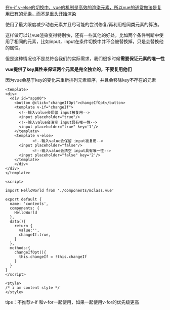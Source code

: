 <u>在v-if v-else的切换中，vue的机制是高效的渲染元素，所以vue的通常做法是复用已有的元素，而不是重头开始渲染</u>

使用了最大限度减少动态元素并且尽可能的尝试修复/再利用相同类元素的算法。

这样做可以让vue渲染变得特别快，还有一些其他的好处，比如两个条件判断中使用了相同的元素，比如input，input在条件切换中并不会被替换掉，只是会替换他的属性。

但是这种情况也不是总符合我们的实际需求，我们很多时候**需要保证元素的唯一性**

**vue提供了key属性来保证两个元素是完全独立的，不要复用他们**

因为vue会基于key的变化来重新排列元素顺序，并且会移除key不存在的元素

```vue
<template>
<div>
  <div id="app00">
    <button @click="changeIfOpt">changeIfOpt</button>
    <template v-if="changeIf">
      <!--输入value会保留 input被复用-->
      <input placeholder="true"/>
      <!--输入value会清空 input具有唯一性-->
      <input placeholder="true" key='1'/>
    </template>
    <template v-else>
			<!--输入value会保留 input被复用-->
      <input placeholder="false"/>
			<!--输入value会清空 input具有唯一性-->
      <input placeholder="false" key='2'/>
    </template>
    </div>
</div>
</template>

<script>

import HelloWorld from './components/mclass.vue'

export default {
  name: 'contents',
  components: {
    HelloWorld
  },
  data(){
    return {
      value:'',
      changeIf:true,
    }
  },
  methods:{
    changeIfOpt(){
      this.changeIf = !this.changeIf
    }
  }
}
</script>

<style>
/* i am content style */
</style>

```





tips：不推荐v-if 和v-for一起使用，如果一起使用v-for的优先级更高